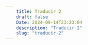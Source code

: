 ```yaml
---
    title: Traducir 2
    draft: false
    Date: 2024-09-14T23:23:04
    description: "Traducir 2"
    slug: "traducir-2"
---
```

